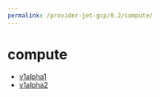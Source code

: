 ```yaml
---
permalink: /provider-jet-gcp/0.2/compute/
---
```


# compute



* [v1alpha1](v1alpha1/index.md)
* [v1alpha2](v1alpha2/index.md)